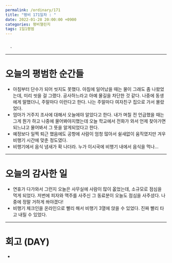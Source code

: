 ```yaml
---
permalink: /ordinary/171
title: "평비 171일차 : "
date: 2022-01-28 20:00:00 +0900
categories: 평비챌린지
tags: 1일1평범
---
```

```

  - 
```

---
# 오늘의 평범한 순간들
- 아침부터 단수가 되어 씻지도 못했다. 아침에 일어났을 때는 물이 그래도 좀 나왔었는데, 미리 씻을 걸 그랬다. 공사하느라고 아예 물길을 차단한 것 같다. 나중에 동생에게 말했더니, 주말마다 이런다고 한다. 나는 주말마다 여자친구 집으로 가서 몰랐었다.
- 엄마가 거주지 조사에 대해서 오늘에야 알았다고 한다. 내가 며칠 전 언급했을 때는 그게 뭔가 하고 나중에 물어봐야지했는데 오늘 학교에서 전화가 와서 언제 찾아가면 되느냐고 물어봐서 그 뜻을 알게되었다고 한다.
- 예정보다 일찍 퇴근 했음에도 공항에 사람이 엄청 많아서 쉴새없이 움직였지만 겨우 비행기 시간에 맞춘 정도였다.
- 비행기에서 음식 냄새가 확 나더라. 누가 이시국에 비행기 내에서 음식을 먹나...

---
# 오늘의 감사한 일
- 연휴가 다가와서 그런지 오늘은 사무실에 사람이 많이 옶었는데, 소규모로 점심을 먹게 되었다. 저번에 피자와 맥주를 사주신 그 동료분이 오늘도 점심을 사주셨다. 나중에 정말 거하게 쏴야겠다!
- 비행기 체크인을 온라인으로 빨리 해서 비행기 3열에 앉을 수 있었다. 진짜 빨리 타고 내릴 수 있었다.

---
# 회고 (DAY)
-